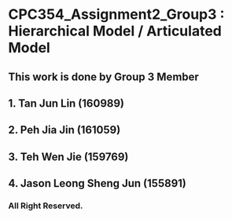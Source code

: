 # CPC354_Assignment2_Group3 : Hierarchical Model / Articulated Model
## This work is done by Group 3 Member
## 1. Tan Jun Lin (160989)
## 2. Peh Jia Jin (161059)
## 3. Teh Wen Jie (159769)
## 4. Jason Leong Sheng Jun (155891)

### All Right Reserved.
